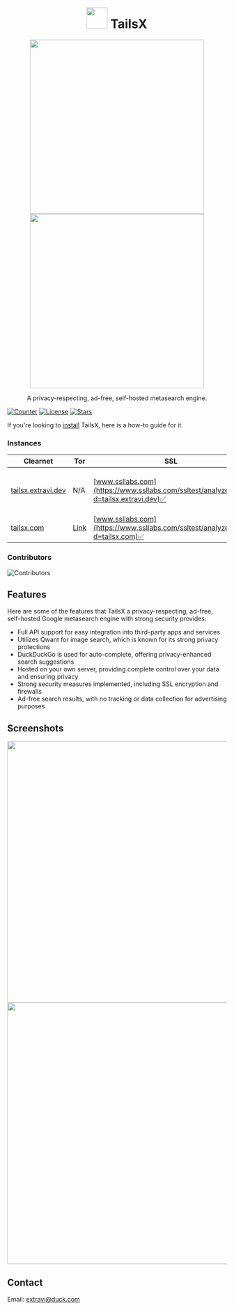 <h1 align="center">
  <img src="https://raw.githubusercontent.com/Extravi/tailsx/main/static/favicon.png" width="48"/> TailsX 
</h1>

<p align="center">
  <img src="https://user-images.githubusercontent.com/98912029/253724194-ca166197-315b-4aea-8b9e-bbd7c7db8731.png" width="400">
  <img src="https://user-images.githubusercontent.com/98912029/253724259-274b6169-f4ec-49e8-b6e4-105d5c35d2f5.png" width="400">
</p>

<p align="center">A privacy-respecting, ad-free, self-hosted metasearch engine.</p>

[![Counter](https://visitor-badge.laobi.icu/badge?page_id=Extravi.tailsx)](https://github.com/Extravi/tailsx)
[![License](https://img.shields.io/github/license/Extravi/tailsx)](https://github.com/Extravi/tailsx/blob/main/LICENSE)
[![Stars](https://img.shields.io/github/stars/Extravi/tailsx?style=social)](https://github.com/Extravi/tailsx/stargazers)

If you're looking to [install](https://github.com/Extravi/tailsx-docs) TailsX, here is a how-to guide for it.

### Instances

| Clearnet | Tor | SSL | Country |
|-|-|-|-|
| [tailsx.extravi.dev](https://tailsx.extravi.dev/) | N/A | [www.ssllabs.com](https://www.ssllabs.com/ssltest/analyze.html?d=tailsx.extravi.dev)✅| N/A down will be back soon |
| [tailsx.com](https://tailsx.com/) | [Link](http://inbbfryz7elofjk23pi7txnibttnuyz3rg2vwqmfengteeyhrmvex4id.onion/) | [www.ssllabs.com](https://www.ssllabs.com/ssltest/analyze.html?d=tailsx.com)✅| Canada 🇨🇦 |

### Contributors
![Contributors](https://contrib.rocks/image?repo=Extravi/tailsx)

## Features
Here are some of the features that TailsX a privacy-respecting, ad-free, self-hosted Google metasearch engine with strong security provides:

* Full API support for easy integration into third-party apps and services
* Utilizes Qwant for image search, which is known for its strong privacy protections
* DuckDuckGo is used for auto-complete, offering privacy-enhanced search suggestions
* Hosted on your own server, providing complete control over your data and ensuring privacy
* Strong security measures implemented, including SSL encryption and firewalls
* Ad-free search results, with no tracking or data collection for advertising purposes

## Screenshots
<img src="https://user-images.githubusercontent.com/98912029/253724326-64db8ec7-1560-4f4e-94dd-914ae4b020f3.png" width="600">
<img src="https://user-images.githubusercontent.com/98912029/253724288-a5e41502-524b-4084-a815-73769d0a2a2c.png" width="600">

## Contact
Email: extravi@duck.com

